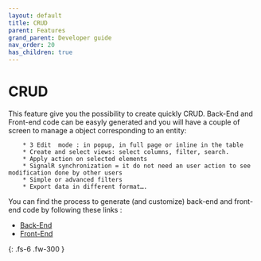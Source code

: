 ```yaml
---
layout: default
title: CRUD
parent: Features
grand_parent: Developer guide
nav_order: 20
has_children: true
---
```


# CRUD
This feature give you the possibility to create quickly CRUD. Back-End and Front-end code can be easyly generated and you will have a couple of screen to manage a object corresponding to an entity: 

        * 3 Edit  mode : in popup, in full page or inline in the table
        * Create and select views: select columns, filter, search.
        * Apply action on selected elements
        * SignalR synchronization = it do not need an user action to see modification done by other users 
        * Simple or advanced filters
        * Export data in different format….

You can find the process to generate (and customize) back-end and front-end code by following these links : 
-  [Back-End](../../40-Back/70-CreateACRUD.md) 
-  [Front-End](../../30-Front/20-CreateACRUD.md) 


{: .fs-6 .fw-300 }
